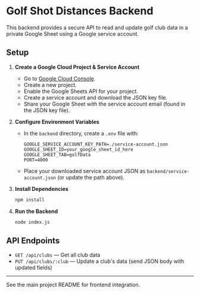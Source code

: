 # Golf Shot Distances Backend

This backend provides a secure API to read and update golf club data in a private Google Sheet using a Google service account.

## Setup

1. **Create a Google Cloud Project & Service Account**
   - Go to [Google Cloud Console](https://console.cloud.google.com/).
   - Create a new project.
   - Enable the Google Sheets API for your project.
   - Create a service account and download the JSON key file.
   - Share your Google Sheet with the service account email (found in the JSON key file).

2. **Configure Environment Variables**
   - In the `backend` directory, create a `.env` file with:
     ```env
     GOOGLE_SERVICE_ACCOUNT_KEY_PATH=./service-account.json
     GOOGLE_SHEET_ID=your_google_sheet_id_here
     GOOGLE_SHEET_TAB=golfData
     PORT=4000
     ```
   - Place your downloaded service account JSON as `backend/service-account.json` (or update the path above).

3. **Install Dependencies**
   ```sh
   npm install
   ```

4. **Run the Backend**
   ```sh
   node index.js
   ```

## API Endpoints
- `GET /api/clubs` — Get all club data
- `PUT /api/clubs/:club` — Update a club's data (send JSON body with updated fields)

---

See the main project README for frontend integration. 